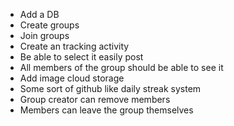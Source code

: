 - Add a DB
- Create groups
- Join groups
- Create an tracking activity
- Be able to select it easily post
- All members of the group should be able to see it
- Add image cloud storage
- Some sort of github like daily streak system
- Group creator can remove members
- Members can leave the group themselves